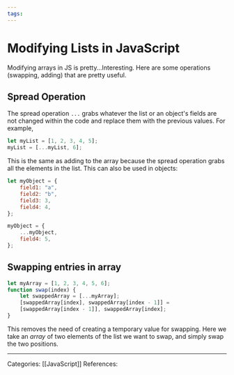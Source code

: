 ```yaml
---
tags:
---
```

# Modifying Lists in JavaScript
Modifying arrays in JS is pretty...Interesting. Here are some operations (swapping, adding) that are pretty useful.

## Spread Operation
The spread operation `...` grabs whatever the list or an object's fields are not changed within the code and replace them with the previous values. For example,
```js
let myList = [1, 2, 3, 4, 5];
myList = [...myList, 6];
```
This is the same as adding to the array because the spread operation grabs all the elements in the list. This can also be used in objects:
```js
let myObject = {
	field1: "a",
	field2: "b",
	field3: 3,
	field4: 4,
};

myObject = {
	...myObject,
	field4: 5,
};
```

## Swapping entries in array
```js
let myArray = [1, 2, 3, 4, 5, 6];
function swap(index) {
	let swappedArray = [...myArray];
	[swappedArray[index], swappedArray[index - 1]] = 
	[swappedArray[index - 1]], swappedArray[index];
}
```
This removes the need of creating a temporary value for swapping. Here we take an _array_ of two elements of the list we want to swap, and simply swap the two positions.





---
Categories: [[JavaScript]]
References:
